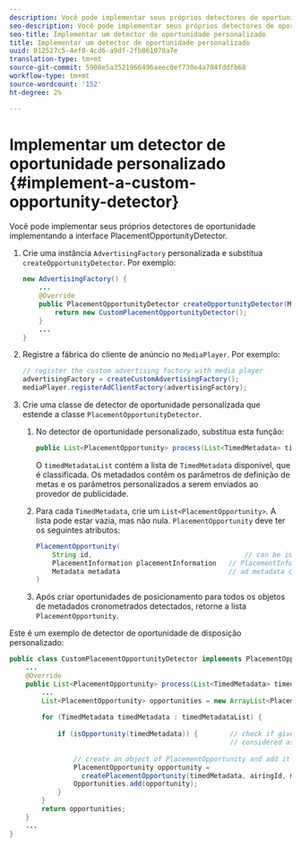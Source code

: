 ```yaml
---
description: Você pode implementar seus próprios detectores de oportunidade implementando a interface PlacementOpportunityDetector.
seo-description: Você pode implementar seus próprios detectores de oportunidade implementando a interface PlacementOpportunityDetector.
seo-title: Implementar um detector de oportunidade personalizado
title: Implementar um detector de oportunidade personalizado
uuid: 012527c5-4ef0-4cd6-a9df-2fb861078a7e
translation-type: tm+mt
source-git-commit: 5908e5a3521966496aeec0ef730e4a704fddfb68
workflow-type: tm+mt
source-wordcount: '152'
ht-degree: 2%

---
```



# Implementar um detector de oportunidade personalizado {#implement-a-custom-opportunity-detector}

Você pode implementar seus próprios detectores de oportunidade implementando a interface PlacementOpportunityDetector.

1. Crie uma instância `AdvertisingFactory` personalizada e substitua `createOpportunityDetector`. Por exemplo:

   ```java
   new AdvertisingFactory() { 
       ... 
       @Override 
       public PlacementOpportunityDetector createOpportunityDetector(MediaPlayerItem item) { 
           return new CustomPlacementOpportunityDetector(); 
       } 
       ... 
   }
   ```

1. Registre a fábrica do cliente de anúncio no `MediaPlayer`. Por exemplo:

   ```java
   // register the custom advertising factory with media player 
   advertisingFactory = createCustomAdvertisingFactory(); 
   mediaPlayer.registerAdClientFactory(advertisingFactory);
   ```

1. Crie uma classe de detector de oportunidade personalizada que estende a classe `PlacementOpportunityDetector`.
   1. No detector de oportunidade personalizado, substitua esta função:

      ```java
      public List<PlacementOpportunity> process(List<TimedMetadata> timedMetadataList, Metadata metadata)
      ```

      O `timedMetadataList` contém a lista de `TimedMetadata` disponível, que é classificada. Os metadados contêm os parâmetros de definição de metas e os parâmetros personalizados a serem enviados ao provedor de publicidade.

   1. Para cada `TimedMetadata`, crie um `List<PlacementOpportunity>`. A lista pode estar vazia, mas não nula. `PlacementOpportunity` deve ter os seguintes atributos:

      ```java
      PlacementOpportunity( 
          String id,                                      // can be id from timedMetadata 
          PlacementInformation placementInformation   // PlacementInformation object containing Type, time, duration 
          Metadata metadata                           // ad metadata containing targeting params sent to the ad provider 
      )
      ```

   1. Após criar oportunidades de posicionamento para todos os objetos de metadados cronometrados detectados, retorne a lista `PlacementOpportunity`.

Este é um exemplo de detector de oportunidade de disposição personalizado:

```java
public class CustomPlacementOpportunityDetector implements PlacementOpportunityDetector { 
    ... 
    @Override 
    public List<PlacementOpportunity> process(List<TimedMetadata> timedMetadataList, Metadata metadata) { 
        ... 
        List<PlacementOpportunity> opportunities = new ArrayList<PlacementOpportunity>(); 
 
        for (TimedMetadata timedMetadata : timedMetadataList) { 
 
            if (isOpportunity(timedMetadata)) {        // check if given timedMetadata should be  
                                                       // considered as an opportunity 
 
                // create an object of PlacementOpportunity and add it to the opportunities list 
                PlacementOpportunity opportunity =  
                  createPlacementOpportunity(timedMetadata, airingId, metadata); 
                Opportunities.add(opportunity); 
            } 
        } 
        return opportunities; 
    }    
    ... 
} 
```

